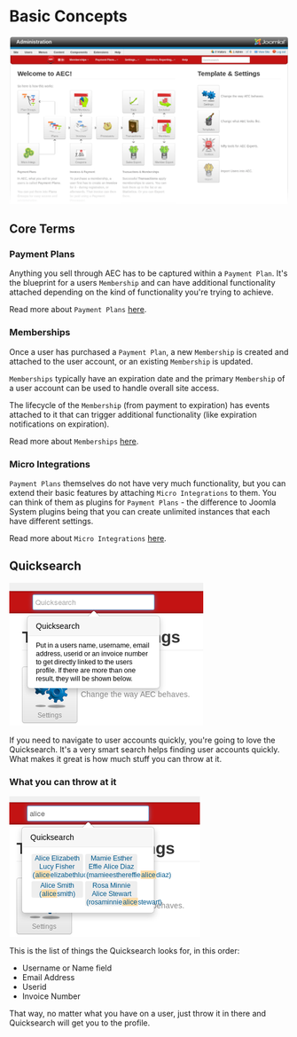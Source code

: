 # Basic **Concepts**

![AEC Home Screen](../../../assets/img/aec-admin-home-faded.png)

## Core Terms

### Payment Plans

Anything you sell through AEC has to be captured within a `Payment Plan`. It's the blueprint for a users `Membership` and can have additional functionality attached depending on the kind of functionality you're trying to achieve.

Read more about `Payment Plans` [here](memberships/02-payment-plans).

### Memberships

Once a user has purchased a `Payment Plan`, a new `Membership` is created and attached to the user account, or an existing `Membership` is updated.

`Memberships` typically have an expiration date and the primary `Membership` of a user account can be used to handle overall site access.

The lifecycle of the `Membership` (from payment to expiration) has events attached to it that can trigger additional functionality (like expiration notifications on expiration).

Read more about `Memberships` [here](memberships/01-memberships).

### Micro Integrations

`Payment Plans` themselves do not have very much functionality, but you can extend their basic features by attaching `Micro Integrations` to them. You can think of them as plugins for `Payment Plans` - the difference to Joomla System plugins being that you can create unlimited instances that each have different settings.

Read more about `Micro Integrations` [here](memberships/01-memberships).

## Quicksearch

![Quicksearch](../../img/home-quicksearch.png)

If you need to navigate to user accounts quickly, you're going to love the Quicksearch. It's a very smart search helps finding user accounts quickly. What makes it great is how much stuff you can throw at it.

### What you can throw at it

![Quicksearch Results](../../img/home-quicksearch-results.png)

This is the list of things the Quicksearch looks for, in this order:

  * Username or Name field
  * Email Address
  * Userid
  * Invoice Number

That way, no matter what you have on a user, just throw it in there and Quicksearch will get you to the profile.
